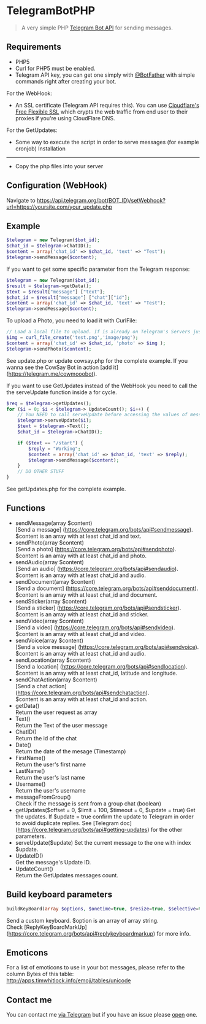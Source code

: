 # TelegramBotPHP
> A very simple PHP [Telegram Bot API](https://core.telegram.org/bots) for sending messages.

Requirements
---------

* PHP5
* Curl for PHP5 must be enabled.
* Telegram API key, you can get one simply with [@BotFather](https://core.telegram.org/bots#botfather) with simple commands right after creating your bot.

For the WebHook:
* An SSL certificate (Telegram API requires this). You can use [Cloudflare's Free Flexible SSL](https://www.cloudflare.com/ssl) which crypts the web traffic from end user to their proxies if you're using CloudFlare DNS.

For the GetUpdates:
* Some way to execute the script in order to serve messages (for example cronjob)
Installation
---------

* Copy the php files into your server

Configuration (WebHook)
---------

Navigate to 
https://api.telegram.org/bot(BOT_ID)/setWebhook?url=https://yoursite.com/your_update.php

Example
---------

```php
$telegram = new Telegram($bot_id);
$chat_id = $telegram->ChatID();
$content = array('chat_id' => $chat_id, 'text' => "Test");
$telegram->sendMessage($content);
```

If you want to get some specific parameter from the Telegram response:
```php
$telegram = new Telegram($bot_id);
$result = $telegram->getData();
$text = $result["message"] ["text"];
$chat_id = $result["message"] ["chat"]["id"];
$content = array('chat_id' => $chat_id, 'text' => "Test");
$telegram->sendMessage($content);
```

To upload a Photo, you need to load it with CurlFile:
```php
// Load a local file to upload. If is already on Telegram's Servers just pass the resource id
$img = curl_file_create('test.png','image/png'); 
$content = array('chat_id' => $chat_id, 'photo' => $img );
$telegram->sendPhoto($content);
```

See update.php or update cowsay.php for the complete example.
If you wanna see the CowSay Bot in action [add it] (https://telegram.me/cowmooobot).

If you want to use GetUpdates instead of the WebHook you need to call the the serveUpdate function inside a for cycle.
```php
$req = $telegram->getUpdates();
for ($i = 0; $i < $telegram-> UpdateCount(); $i++) {
	// You NEED to call serveUpdate before accessing the values of message in Telegram Class
	$telegram->serveUpdate($i);
	$text = $telegram->Text();
	$chat_id = $telegram->ChatID();

	if ($text == "/start") {
		$reply = "Working";
		$content = array('chat_id' => $chat_id, 'text' => $reply);
		$telegram->sendMessage($content);
	}
	// DO OTHER STUFF
}
```
See getUpdates.php for the complete example.

Functions
------------

* sendMessage(array $content)  
[Send a message] (https://core.telegram.org/bots/api#sendmessage).  
$content is an array with at least chat_id and text.
* sendPhoto(array $content)  
[Send a photo] (https://core.telegram.org/bots/api#sendphoto).  
$content is an array with at least chat_id and photo.
* sendAudio(array $content)  
[Send an audio] (https://core.telegram.org/bots/api#sendaudio).  
$content is an array with at least chat_id and audio.
* sendDocument(array $content)  
[Send a document] (https://core.telegram.org/bots/api#senddocument).  
$content is an array with at least chat_id and document.
* sendSticker(array $content)  
[Send a sticker] (https://core.telegram.org/bots/api#sendsticker).  
$content is an array with at least chat_id and sticker.
* sendVideo(array $content)  
[Send a video] (https://core.telegram.org/bots/api#sendvideo).  
$content is an array with at least chat_id and video.
* sendVoice(array $content)  
[Send a voice message] (https://core.telegram.org/bots/api#sendvoice).  
$content is an array with at least chat_id and audio.
* sendLocation(array $content)  
[Send a location] (https://core.telegram.org/bots/api#sendlocation).  
$content is an array with at least chat_id, latitude and longitude.
* sendChatAction(array $content)  
[Send a chat action] (https://core.telegram.org/bots/api#sendchataction).  
$content is an array with at least chat_id and action.
* getData()  
Return the user request as array
* Text()  
Return the Text of the user message
* ChatID()  
Return the id of the chat
* Date()  
Return the date of the mesage (Timestamp)
* FirstName()  
Return the user's first name
* LastName()  
Return the user's last name
* Username()  
Return the user's username
* messageFromGroup()  
Check if the message is sent from a group chat (boolean)
* getUpdates($offset = 0, $limit = 100, $timeout = 0, $update = true)
Get the updates. If $update = true confirm the update to Telegram in order to avoid duplicate replies.
See [Telegram doc] (https://core.telegram.org/bots/api#getting-updates)  for the other parameters.
* serveUpdate($update)
Set the current message to the one with index $update.
* UpdateID()  
Get the message's Update ID.
* UpdateCount()  
Return the GetUpdates messages count.

Build keyboard parameters
------------
```php
buildKeyBoard(array $options, $onetime=true, $resize=true, $selective=true)
```
Send a custom keyboard. $option is an array of array string.  
Check [ReplyKeyBoardMarkUp] (https://core.telegram.org/bots/api#replykeyboardmarkup) for more info.

Emoticons
------------
For a list of emoticons to use in your bot messages, please refer to the column Bytes of this table:
http://apps.timwhitlock.info/emoji/tables/unicode

Contact me
------------
You can contact me [via Telegram](https://telegram.me/ggrillo) but if you have an issue please [open](https://github.com/Eleirbag89/TelegramBotPHP/issues) one.

